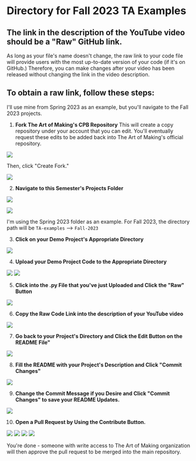 # Directory for Fall 2023 TA Examples

## The link in the description of the YouTube video should be a "Raw" GitHub link. 

As long as your file's name doesn't change, the raw link to your code file will provide users with the most up-to-date version of your code (if it's on GitHub.) Therefore, you can make changes after your video has been released without changing the link in the video description. 

## To obtain a raw link, follow these steps:

I'll use mine from Spring 2023 as an example, but you'll navigate to the Fall 2023 projects.

1. **Fork The Art of Making's CPB Repository**
This will create a copy repository under your account that you can edit. You'll eventually request these edits to be added back into The Art of Making's official repository.

![](../media/raw-code_step-0.png)

Then, click "Create Fork."

![](../media/raw-code_step-0-2.png)

2. **Navigate to this Semester's Projects Folder**

![](../media/raw-code_step-0.1-1.png)

![](../media/raw-code_step-0.1-2.png)

I'm using the Spring 2023 folder as an example. For Fall 2023, the directory path will be `TA-examples` --> `Fall-2023`

3. **Click on your Demo Project's Appropriate Directory**
   
![](../media/raw-code_step-1.png)

4. **Upload your Demo Project Code to the Appropriate Directory**

![](../media/raw-code_step-2.png)
![](../media/raw-code_step-2-2.png)

5. **Click into the .py File that you've just Uploaded and Click the "Raw" Button**

![](../media/raw-code_step-3.png)

6. **Copy the Raw Code Link into the description of your YouTube video**

![](../media/raw-code_step-4.png)

7. **Go back to your Project's Directory and Click the Edit Button on the README File"**

![](../media/raw-code_step-5.png)

8. **Fill the README with your Project's Description and Click "Commit Changes"**

![](../media/raw-code_step-6.png)

9. **Change the Commit Message if you Desire and Click "Commit Changes" to save your README Updates.**

![](../media/raw-code_step-7.png)

10. **Open a Pull Request by Using the Contribute Button.**

![](../media/raw-code_step-11-1.png)
![](../media/raw-code_step-11-2.png)
![](../media/raw-code_step-11-3.png)
![](../media/raw-code_step-11-4.png)

You're done - someone with write access to The Art of Making organization will then approve the pull request to be merged into the main repository. 


